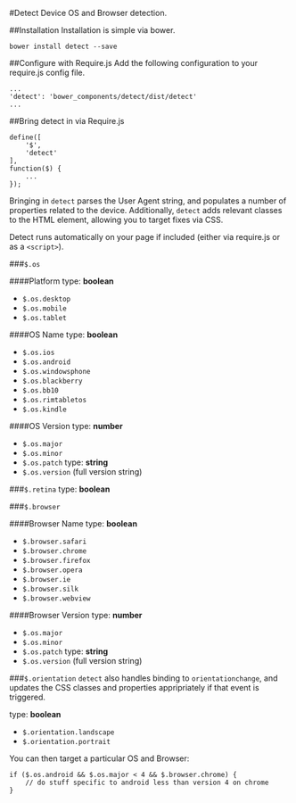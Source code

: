 #Detect
Device OS and Browser detection.

##Installation
Installation is simple via bower.

```
bower install detect --save
```
##Configure with Require.js
Add the following configuration to your require.js config file.

```
...
'detect': 'bower_components/detect/dist/detect'
...
```
##Bring detect in via Require.js

```
define([ 
	'$', 
	'detect'
], 
function($) {
	...
});
```

Bringing in `detect` parses the User Agent string, and populates a number of properties related to the device. Additionally, `detect` adds relevant classes to the HTML element, allowing you to target fixes via CSS.

Detect runs automatically on your page if included (either via require.js or as a `<script>`).

###`$.os`

####Platform
type: **boolean**
- `$.os.desktop`
- `$.os.mobile`
- `$.os.tablet`

####OS Name
type: **boolean**
- `$.os.ios`
- `$.os.android`
- `$.os.windowsphone`
- `$.os.blackberry`
- `$.os.bb10`
- `$.os.rimtabletos`
- `$.os.kindle`

####OS Version
type: **number**
- `$.os.major`
- `$.os.minor`
- `$.os.patch`
type: **string**
- `$.os.version` (full version string)

###`$.retina`
type: **boolean**

###`$.browser`

####Browser Name
type: **boolean**
- `$.browser.safari`
- `$.browser.chrome`
- `$.browser.firefox`
- `$.browser.opera`
- `$.browser.ie`
- `$.browser.silk`
- `$.browser.webview`

####Browser Version
type: **number**
- `$.os.major`
- `$.os.minor`
- `$.os.patch`
type: **string**
- `$.os.version` (full version string)

###`$.orientation`
`detect` also handles binding to `orientationchange`, and updates the CSS classes and properties 
appripriately if that event is triggered.

type: **boolean**
- `$.orientation.landscape`
- `$.orientation.portrait`

You can then target a particular OS and Browser:

```
if ($.os.android && $.os.major < 4 && $.browser.chrome) {
	// do stuff specific to android less than version 4 on chrome
}
```

